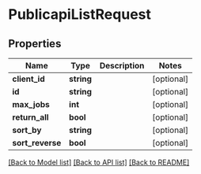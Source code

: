 # PublicapiListRequest

## Properties
Name | Type | Description | Notes
------------ | ------------- | ------------- | -------------
**client_id** | **string** |  | [optional] 
**id** | **string** |  | [optional] 
**max_jobs** | **int** |  | [optional] 
**return_all** | **bool** |  | [optional] 
**sort_by** | **string** |  | [optional] 
**sort_reverse** | **bool** |  | [optional] 

[[Back to Model list]](../../README.md#documentation-for-models) [[Back to API list]](../../README.md#documentation-for-api-endpoints) [[Back to README]](../../README.md)

